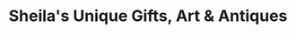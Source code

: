 ---
title: "Sheila's Unique Gifts, Art & Antiques"
url: /cowpens/sheilas-unique-gifts-art-and-antiques/
shop: gift
---